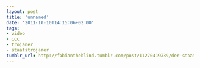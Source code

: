 ```yaml
---
layout: post
title: 'unnamed'
date: '2011-10-10T14:15:06+02:00'
tags:
- video
- ccc
- trojaner
- staatstrojaner
tumblr_url: http://fabiantheblind.tumblr.com/post/11270419789/der-staatstrojaner-in-3-1-2-minuten-by-alexander
---
```

